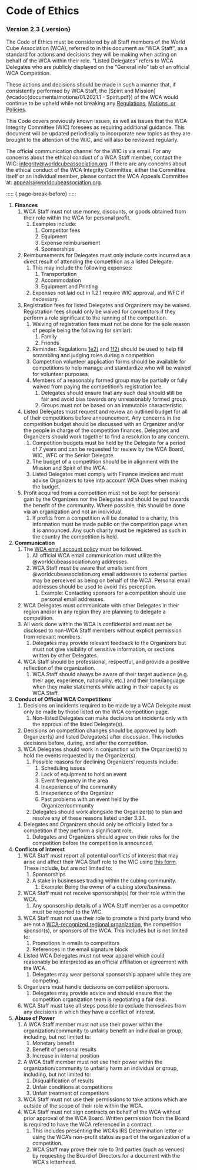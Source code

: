 # Code of Ethics

### Version 2.3 {.version}

The Code of Ethics must be considered by all Staff members of the World Cube Association (WCA), referred to in this document as “WCA Staff”, as a standard for actions and decisions they will be making when acting on behalf of the WCA within their role. “Listed Delegates” refers to WCA Delegates who are publicly displayed on the “General info” tab of an official WCA Competition.

These actions and decisions should be made in such a manner that, if consistently performed by WCA Staff, the [Spirit and Mission](wcadoc{documents/motions/01.2021.1 - Spirit.pdf}) of the WCA would continue to be upheld while not breaking any [Regulations](wca{regulations}), [Motions, or Policies](wca{documents}).

This Code covers previously known issues, as well as issues that the WCA Integrity Committee (WIC) foresees as requiring additional guidance. This document will be updated periodically to incorporate new topics as they are brought to the attention of the WIC, and will also be reviewed regularly.

The official communication channel for the WIC is via email. For any concerns about the ethical conduct of a WCA Staff member, contact the WIC: [integrity@worldcubeassociation.org](mailto:integrity@worldcubeassociation.org). If there are any concerns about the ethical conduct of the WCA Integrity Committee, either the Committee itself or an individual member, please contact the WCA Appeals Committee at: [appeals@worldcubeassociation.org](mailto:appeals@worldcubeassociation.org).

::::: {.page-break-before}
:::::

1. **Finances**
   1. WCA Staff must not use money, discounts, or goods obtained from their role within the WCA for personal profit.
      1. Examples include:
         1. Competitor fees
         2. Equipment
         3. Expense reimbursement
         4. Sponsorships
   2. Reimbursements for Delegates must only include costs incurred as a direct result of attending the competition as a listed Delegate.
      1. This may include the following expenses:
         1. Transportation
         2. Accommodation
         3. Equipment and Printing
      2. Expenses not laid out in 1.2.1 require WIC approval, and WFC if necessary.
   3. Registration fees for listed Delegates and Organizers may be waived. Registration fees should only be waived for competitors if they perform a role significant to the running of the competition.
      1. Waiving of registration fees must not be done for the sole reason of people being the following (or similar):
         1. Family
         2. Friends
      2. Reminder: Regulations [1e2)](wca{regulations/#1e2}) and [1f2)](wca{regulations/#1f2}) should be used to help fill scrambling and judging roles during a competition.
      3. Competition volunteer application forms should be available for competitions to help manage and standardize who will be waived for volunteer purposes.
      4. Members of a reasonably formed group may be partially or fully waived from paying the competition’s registration fee.
         1. Delegates should ensure that any such deal should still be fair and avoid bias towards any unreasonably formed group.
         2. Groups must not be based on an immutable characteristic.
   4. Listed Delegates must request and review an outlined budget for all of their competitions before announcement. Any concerns in the competition budget should be discussed with an Organizer and/or the people in charge of the competition finances. Delegates and Organizers should work together to find a resolution to any concern.
      1. Competition budgets must be held by the Delegate for a period of 7 years and can be requested for review by the WCA Board, WIC, WFC or the Senior Delegate.
      2. The budget of a competition should be in alignment with the Mission and Spirit of the WCA.
      3. Listed Delegates must comply with Finance invoices and must advise Organizers to take into account WCA Dues when making the budget.
   5. Profit acquired from a competition must not be kept for personal gain by the Organizers nor the Delegates and should be put towards the benefit of the community. Where possible, this should be done via an organization and not an individual.
         1. If profits from a competition will be donated to a charity, this information must be made public on the competition page when it is announced. Any such charity must be registered as such in the country the competition is held.
2. **Communication**
   1. The [WCA email account policy](wcadoc{documents/policies/internal/Email%20Account.pdf}) must be followed.
      1. All official WCA email communication must utilize the @worldcubeassociation.org addresses.
      2. WCA Staff must be aware that emails sent from @worldcubeassociation.org email addresses to external parties may be perceived as being on behalf of the WCA. Personal email addresses should be used to avoid this perception.
         1. Example: Contacting sponsors for a competition should use personal email addresses.
   2. WCA Delegates must communicate with other Delegates in their region and/or in any region they are planning to delegate a competition.
   3. All work done within the WCA is confidential and must not be disclosed to non-WCA Staff members without explicit permission from relevant members.
      1. Delegates may provide relevant feedback to the Organizers but must not give visibility of sensitive information, or sections written by other Delegates.
   4. WCA Staff should be professional, respectful, and provide a positive reflection of the organization.
      1. WCA Staff should always be aware of their target audience (e.g. their age, experience, nationality, etc.) and their tone/language when they make statements while acting in their capacity as WCA Staff.
3. **Conduct of Official WCA Competitions**
   1. Decisions on incidents required to be made by a WCA Delegate must only be made by those listed on the WCA competition page.
      1. Non-listed Delegates can make decisions on incidents only with the approval of the listed Delegate(s).
   2. Decisions on competition changes should be approved by both Organizer(s) and listed Delegate(s) after discussion. This includes decisions before, during, and after the competition.
   3. WCA Delegates should work in conjunction with the Organizer(s) to hold the events requested by the Organizer(s).
      1. Possible reasons for declining Organizers’ requests include:
         1. Scheduling issues
         2. Lack of equipment to hold an event
         3. Event frequency in the area
         4. Inexperience of the community
         5. Inexperience of the Organizer
         6. Past problems with an event held by the Organizer/community
      2. Delegates should work alongside the Organizer(s) to plan and resolve any of these reasons listed under 3.3.1.
   4. Delegates and Organizers should only be officially listed for a competition if they perform a significant role.
      1. Delegates and Organizers should agree on their roles for the competition before the competition is announced.
4. **Conflicts of Interest**
   1. WCA Staff must report all potential conflicts of interest that may arise and affect their WCA Staff role to the WIC using [this form](https://docs.google.com/forms/d/e/1FAIpQLSca81GIwjguJoWrPcbgabkRpdgJqbusIf9RBR7ObNNNL9kvqw/viewform?usp=sf_link). These include, but are not limited to:
      1. Sponsorships
      2. A stake in businesses trading within the cubing community.
         1. Example: Being the owner of a cubing store/business.
   2. WCA Staff must not receive sponsorship(s) for their role within the WCA.
      1. Any sponsorship details of a WCA Staff member as a competitor must be reported to the WIC.
   3. WCA Staff must not use their role to promote a third party brand who are not a [WCA-recognized regional organization](wca{organizations}), the competition sponsor(s), or sponsors of the WCA. This includes but is not limited to:
      1. Promotions in emails to competitors
      2. References in the email signature block
   4. Listed WCA Delegates must not wear apparel which could reasonably be interpreted as an official affiliation or agreement with the WCA.
      1. Delegates may wear personal sponsorship apparel while they are competing.
   5. Organizers must handle decisions on competition sponsors.
      1. Delegates may provide advice and should ensure that the competition organization team is negotiating a fair deal.
   6. WCA Staff must take all steps possible to exclude themselves from any decisions in which they have a conflict of interest.
5. **Abuse of Power**
   1. A WCA Staff member must not use their power within the organization/community to unfairly benefit an individual or group, including, but not limited to:
      1. Monetary benefit
      2. Benefit of personal results
      3. Increase in internal position
   2. A WCA Staff member must not use their power within the organization/community to unfairly harm an individual or group, including, but not limited to:
      1. Disqualification of results
      2. Unfair conditions at competitions
      3. Unfair treatment of competitors
   3. WCA Staff must not use their permissions to take actions which are outside of the scope of their role within the WCA.
   4. WCA Staff must not sign contracts on behalf of the WCA without prior approval of the WCA Board. Written permission from the Board is required to have the WCA referenced in a contract.
      1. This includes presenting the WCA’s IRS Determination letter or using the WCA’s non-profit status as part of the organization of a competition.
      2. WCA Staff may prove their role to 3rd parties (such as venues) by requesting the Board of Directors for a document with the WCA's letterhead.
